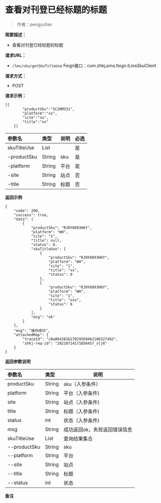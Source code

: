 # 查看对刊登已经标题的标题

> 作者：pengyutian

**简要描述：** 

- 查看对刊登已经标题的标题

**请求URL：** 
- `/lms/sku/getSkuTitleUse`
Feign接口：com.zhkj.pms.feign.ILmsSkuClient
  
**请求方式：**
- POST 

**请求示例：**
```
[{
		"productSku":"SC2HM331",
		"platform":"xx",
		"site":"xx",
		"title":"xx"
	}]
```

|参数名|类型|说明|必选|
|:----    |:---|:----- |-----   |
|skuTitleUse    |List|  |是 |
|-productSku    |String|sku |是 |
|-platform    |String|平台 |是 |
|-site    |String|站点 |否 |
|-title    |String|标题 |否 |


 **返回示例**
``` 
{
    "code": 200,
    "success": true,
    "data": [
        {
            "productSku": "RJ0Y6093H6Y",
            "platform": "WH",
            "site": "1",
            "title": null,
            "status": 0,
            "skuTitleUse": [
                {
                    "productSku": "RJ0Y6093H6Y",
                    "platform": "WH",
                    "site": "1",
                    "title": "xx",
                    "status": 0
                },
                {
                    "productSku": "RJ0Y6093H6Y",
                    "platform": "WH",
                    "site": "1",
                    "title": "xxx",
                    "status": 0
                }
            ],
            "msg": "ok"
        }
    ],
    "msg": "操作成功",
    "attachedMap": {
        "traceId": "c0a864281627029569462100327492",
        "zhkj-req-id": "20210714171856457_slj8"
    }
}
```
 **返回参数说明** 

|参数名|类型|说明|
|:-----  |:-----|-----|
|productSku |String   |sku（入参条件）|
|platform | String  |平台（入参条件)|
|site |String   |站点（入参条件)|
|title |String   |标题（入参条件)|
|status |int   |状态（入参条件)|
|msg |String   |成功返回ok，失败返回错误信息|
|skuTitleUse |List   |查询结果集合|
|--productSku |String   |sku|
|--platform | String  |平台|
|--site |String   |站点|
|--title |String   |标题|
|--status |int   |状态|

 **备注**